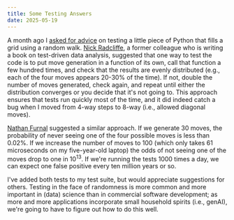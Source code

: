 ```yaml
---
title: Some Testing Answers
date: 2025-05-19
---
```


A month ago I [asked for advice][testing-question] on testing a little piece of Python
that fills a grid using a random walk.
[Nick Radcliffe][stochastic],
a former colleague who is writing a book on test-driven data analysis,
suggested that one way to test the code is to put move generation in a function of its own,
call that function a few hundred times,
and check that the results are evenly distributed
(e.g., each of the four moves appears 20-30% of the time).
If not,
double the number of moves generated,
check again,
and repeat until either the distribution converges
or you decide that it's not going to.
This approach ensures that tests run quickly most of the time,
and it did indeed catch a bug when I moved from 4-way steps to 8-way (i.e., allowed diagonal moves).

[Nathan Furnal][furnal] suggested a similar approach.
If we generate 30 moves,
the probability of never seeing one of the four possible moves is less than 0.02%.
If we increase the number of moves to 100 (which only takes 61 microseconds on my five-year-old laptop)
the odds of not seeing one of the moves drop to one in 10<sup>13</sup>.
If we're running the tests 1000 times a day,
we can expect one false positive every ten million years or so.

I've added both tests to my test suite,
but would appreciate suggestions for others.
Testing in the face of randomness is more common and more important in (data) science
than in commercial software development;
as more and more applications incorporate small household spirits (i.e., genAI),
we're going to have to figure out how to do this well.

[furnal]: https://nathanfurnal.xyz/
[stochastic]: https://stochasticsolutions.com/
[testing-question]: @root/2025/04/20/a-testing-question/
